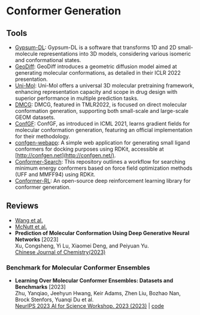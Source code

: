 # Conformer Generation

## Tools

- [Gypsum-DL](https://durrantlab.pitt.edu/gypsum-dl/): Gypsum-DL is a software that transforms 1D and 2D small-molecule representations into 3D models, considering various isomeric and conformational states.
- [GeoDiff](https://github.com/MinkaiXu/GeoDiff): GeoDiff introduces a geometric diffusion model aimed at generating molecular conformations, as detailed in their ICLR 2022 presentation.
- [Uni-Mol](https://github.com/dptech-corp/Uni-Mol): Uni-Mol offers a universal 3D molecular pretraining framework, enhancing representation capacity and scope in drug design with superior performance in multiple prediction tasks.
- [DMCG](https://github.com/DirectMolecularConfGen/DMCG): DMCG, featured in TMLR2022, is focused on direct molecular conformation generation, supporting both small-scale and large-scale GEOM datasets.
- [ConfGF](https://github.com/DeepGraphLearning/ConfGF): ConfGF, as introduced in ICML 2021, learns gradient fields for molecular conformation generation, featuring an official implementation for their methodology.
- [confgen-webapp](https://github.com/Et9797/confgen-webapp): A simple web application for generating small ligand conformers for docking purposes using RDKit, accessible at [http://confgen.net](http://confgen.net/).
- [Conformer-Search](https://github.com/mcsorkun/Conformer-Search): This repository outlines a workflow for searching minimum energy conformers based on force field optimization methods (UFF and MMFF94) using RDKit.
- [Conformer-RL](https://github.com/ZimmermanGroup/conformer-rl): An open-source deep reinforcement learning library for conformer generation.

## Reviews

- [Wang et al.](https://pubs.acs.org/doi/10.1021/acs.jcim.3c01519)
- [McNutt et al.](https://pubs.acs.org/doi/10.1021/acs.jcim.3c01245)
- **Prediction of Molecular Conformation Using Deep Generative Neural Networks** [2023]  
    Xu, Congsheng, Yi Lu, Xiaomei Deng, and Peiyuan Yu.  
    [Chinese Journal of Chemistry(2023)](https://doi.org/10.1002/cjoc.202300269)

### Benchmark for Molecular Conformer Ensembles

- **Learning Over Molecular Conformer Ensembles: Datasets and Benchmarks** [2023]  
    Zhu, Yanqiao, Jeehyun Hwang, Keir Adams, Zhen Liu, Bozhao Nan, Brock Stenfors, Yuanqi Du et al.  
    [NeurIPS 2023 AI for Science Workshop. 2023 (2023)](https://openreview.net/forum?id=kFiMXnLH9x) | [code](https://github.com/SXKDZ/MARCEL)